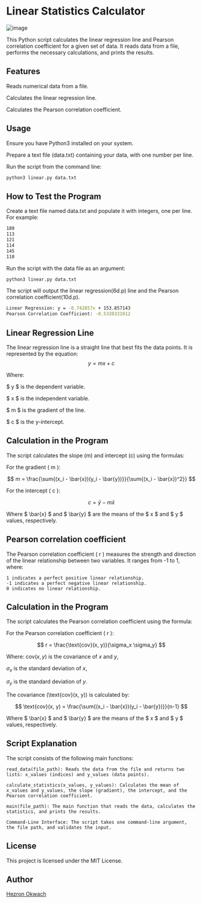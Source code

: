 # Linear Statistics Calculator
![image](https://images.prismic.io/turing/652ebbb1fbd9a45bcec81804_Linear_regression_algorithm_11zon_8506fa7116.webp?auto=format,compress)

This Python script calculates the linear regression line and Pearson correlation coefficient for a given set of data. It reads data from a file, performs the necessary calculations, and prints the results.
## Features

Reads numerical data from a file.

Calculates the linear regression line.

Calculates the Pearson correlation coefficient.

## Usage
Ensure you have Python3 installed on your system.

Prepare a text file (data.txt) containing your data, with one number per line.

 Run the script from the command line:
```bash
python3 linear.py data.txt
```
## How to Test the Program
Create a text file named data.txt and populate it with integers, one per line. For example:

```bash
189
113
121
114
145
110
```
Run the script with the data file as an argument:
```bash
python3 linear.py data.txt
```
The script will output the linear regression(6d.p) line and the Pearson correlation coefficient(10d.p).
```bash
Linear Regression: y = -8.742857x + 153.857143
Pearson Correlation Coefficient: -0.5330331012
```

## Linear Regression Line

The linear regression line is a straight line that best fits the data points. It is represented by the equation:
$$
y=mx+c
$$

Where:

$ y $ is the dependent variable.

$ x $ is the independent variable.

$ m $ is the gradient of the line.

$ c $ is the y-intercept.

## Calculation in the Program

The script calculates the slope (m) and intercept (c) using the formulas:

For the gradient \( m \):

$$ m = \frac{\sum{(x_i - \bar{x})(y_i - \bar{y})}}{\sum{(x_i - \bar{x})^2}} $$

For the intercept \( c \):

$$ c = \bar{y} - m\bar{x} $$


Where $ \bar{x} $ and $ \bar{y} $ are the means of the $ x $ and $ y $ values, respectively.

## Pearson correlation coefficient

The Pearson correlation coefficient  \( r \) measures the strength and direction of the linear relationship between two variables. It ranges from -1 to 1, where:

    1 indicates a perfect positive linear relationship.
    -1 indicates a perfect negative linear relationship.
    0 indicates no linear relationship.

## Calculation in the Program

The script calculates the Pearson correlation coefficient using the formula:

For the Pearson correlation coefficient \( r \):

$$ r = \frac{\text{cov}(x, y)}{\sigma_x \sigma_y} $$

Where:
$\text{cov}(x, y)$ is the covariance of $x$ and $y$,

$\sigma_x$ is the standard deviation of $x$,

$\sigma_y$ is the standard deviation of $y$.

The covariance \(\text{cov}(x, y)\) is calculated by:

$$ \text{cov}(x, y) = \frac{\sum{(x_i - \bar{x})(y_i - \bar{y})}}{n-1} $$


Where $ \bar{x} $ and $ \bar{y} $ are the means of the $ x $ and $ y $ values, respectively.

## Script Explanation

The script consists of the following main functions:

    read_data(file_path): Reads the data from the file and returns two lists: x_values (indices) and y_values (data points).

    calculate_statistics(x_values, y_values): Calculates the mean of x_values and y_values, the slope (gradient), the intercept, and the Pearson correlation coefficient.

    main(file_path): The main function that reads the data, calculates the statistics, and prints the results.

    Command-Line Interface: The script takes one command-line argument, the file path, and validates the input.

## License

This project is licensed under the MIT License.

## Author
[Hezron Okwach](https://github.com/hezronokwach) 